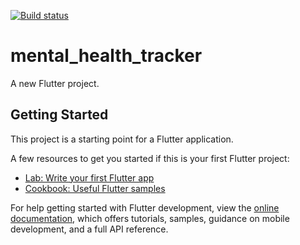 [![Build status](https://build.appcenter.ms/v0.1/apps/b50a3809-fd37-4a5c-9292-4478442d7f64/branches/main/badge)](https://appcenter.ms)
# mental_health_tracker

A new Flutter project.



## Getting Started

This project is a starting point for a Flutter application.

A few resources to get you started if this is your first Flutter project:

- [Lab: Write your first Flutter app](https://docs.flutter.dev/get-started/codelab)
- [Cookbook: Useful Flutter samples](https://docs.flutter.dev/cookbook)

For help getting started with Flutter development, view the
[online documentation](https://docs.flutter.dev/), which offers tutorials,
samples, guidance on mobile development, and a full API reference.
